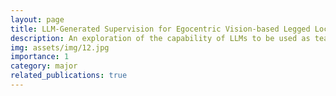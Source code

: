```yaml
---
layout: page
title: LLM-Generated Supervision for Egocentric Vision-based Legged Locomotion Policies
description: An exploration of the capability of LLMs to be used as teacher policies for vision-based legged locomotion.
img: assets/img/12.jpg
importance: 1
category: major
related_publications: true
---
```


